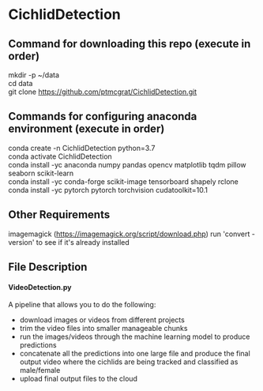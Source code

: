# CichlidDetection

Command for downloading this repo (execute in order)
-------------------------------------------
mkdir -p ~/data <br/>
cd data <br/>
git clone https://github.com/ptmcgrat/CichlidDetection.git <br/>

Commands for configuring anaconda environment (execute in order)
-------------------------------------------
conda create -n CichlidDetection python=3.7 <br/>
conda activate CichlidDetection <br/>
conda install -yc anaconda numpy pandas opencv matplotlib tqdm pillow seaborn scikit-learn <br/>
conda install -yc conda-forge scikit-image tensorboard shapely rclone <br/>
conda install -yc pytorch pytorch torchvision cudatoolkit=10.1 <br/>

Other Requirements
-------------------------------------------
imagemagick (https://imagemagick.org/script/download.php) run 'convert -version' to see if it's already installed

File Description
-------------------------------------------
#### VideoDetection.py 
A pipeline that allows you to do the following:
- download images or videos from different projects
- trim the video files into smaller manageable chunks
- run the images/videos through the machine learning model to produce predictions
- concatenate all the predictions into one large file and produce the final output video where the cichlids are being tracked and classified as male/female
- upload final output files to the cloud 
